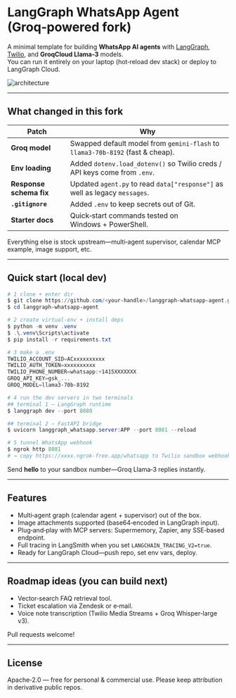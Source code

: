 # LangGraph WhatsApp Agent (Groq‑powered fork)

A minimal template for building **WhatsApp AI agents** with [LangGraph](https://github.com/langchain-ai/langgraph), [Twilio](https://www.twilio.com/whatsapp), and **GroqCloud Llama‑3** models.  
You can run it entirely on your laptop (hot‑reload dev stack) or deploy to LangGraph Cloud.

![architecture](./docs/app_architecture_v0.1.0.png)

---

## What changed in this fork

| Patch | Why |
|-------|-----|
| **Groq model** | Swapped default model from `gemini‑flash` to `llama3‑70b‑8192` (fast & cheap). |
| **Env loading** | Added `dotenv.load_dotenv()` so Twilio creds / API keys come from `.env`. |
| **Response schema fix** | Updated `agent.py` to read `data["response"]` as well as legacy `messages`. |
| **`.gitignore`** | Added `.env` to keep secrets out of Git. |
| **Starter docs** | Quick‑start commands tested on Windows + PowerShell. |

Everything else is stock upstream—multi‑agent supervisor, calendar MCP example, image support, etc.

---

## Quick start (local dev)

```powershell
# 1 clone + enter dir
$ git clone https://github.com/<your-handle>/langgraph-whatsapp-agent.git
$ cd langgraph-whatsapp-agent

# 2 create virtual‑env + install deps
$ python -m venv .venv
$ .\.venv\Scripts\activate
$ pip install -r requirements.txt

# 3 make a .env
TWILIO_ACCOUNT_SID=ACxxxxxxxxxx
TWILIO_AUTH_TOKEN=xxxxxxxxxx
TWILIO_PHONE_NUMBER=whatsapp:+1415XXXXXXX
GROQ_API_KEY=gsk_...
GROQ_MODEL=llama3-70b-8192

# 4 run the dev servers in two terminals
## terminal 1 – LangGraph runtime
$ langgraph dev --port 8080

## terminal 2 – FastAPI bridge
$ uvicorn langgraph_whatsapp.server:APP --port 8081 --reload

# 5 tunnel WhatsApp webhook
$ ngrok http 8081
# → copy https://xxxx.ngrok-free.app/whatsapp to Twilio sandbox webhook
```

Send **hello** to your sandbox number—Groq Llama‑3 replies instantly.

---

## Features

* Multi‑agent graph (calendar agent + supervisor) out of the box.
* Image attachments supported (base64‑encoded in LangGraph input).
* Plug‑and‑play with MCP servers: Supermemory, Zapier, any SSE‑based endpoint.
* Full tracing in LangSmith when you set `LANGCHAIN_TRACING_V2=true`.
* Ready for LangGraph Cloud—push repo, set env vars, deploy.

---

## Roadmap ideas (you can build next)

* Vector‑search FAQ retrieval tool.
* Ticket escalation via Zendesk or e‑mail.
* Voice note transcription (Twilio Media Streams + Groq Whisper‑large v3).

Pull requests welcome!

---

## License

Apache‑2.0 — free for personal & commercial use. Please keep attribution in derivative public repos.


